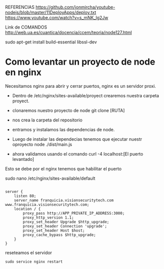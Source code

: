 REFERENCIAS 
https://github.com/jonmircha/youtube-nodejs/blob/master/11DeployApps/deploy.txt
https://www.youtube.com/watch?v=s_mNK_lg2Jw

Link de COMANDOS
http://web.ua.es/cuantica/docencia/ccem/teoria/node127.html


sudo apt-get install build-essential libssl-dev

# Como levantar un proyecto de node en nginx
Necesitamos 
nginx para abrir y cerrar puertos, nginx es un servidor proxi.

+ Dentro de /etc/nginx/sites-available/proyect crearemos nuestra carpeta proyect.

+ clonaremos nuestro proyecto de node 
git clone [RUTA]

+ nos crea la carpeta del repositorio

+ entramos y instalamos las dependencias de node.

+ Luego de instalar las dependecias tenemos que ejecutar nuestr oproyecto
node ./dist/main.js

+ ahora validamos usando el comando curl -4 localhost:[El puerto levantado]

Esto se debe por el nginx tenemos que habilitar el puerto 

sudo nano /etc/nginx/sites-available/default

```

server {
    listen 80;
    server_name franquicia.visionsecuritytech.com www.franquicia.visionsecuritytech.com;
    location / {
        proxy_pass http://APP_PRIVATE_IP_ADDRESS:3000;
        proxy_http_version 1.1;
        proxy_set_header Upgrade $http_upgrade;
        proxy_set_header Connection 'upgrade';
        proxy_set_header Host $host;
        proxy_cache_bypass $http_upgrade;
    }
}
```

reseteamos el servidor

```
sudo service nginx restart
```